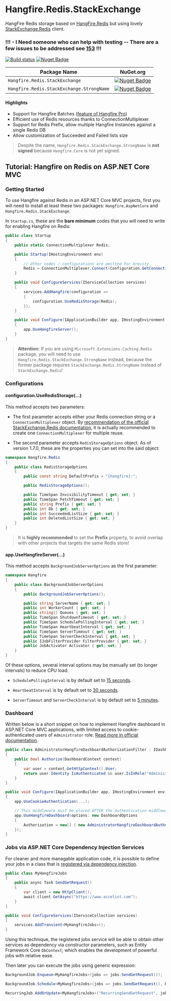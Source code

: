 # Hangfire.Redis.StackExchange

HangFire Redis storage based on [HangFire.Redis](https://github.com/HangfireIO/Hangfire.Redis/) but using lovely [StackExchange.Redis](https://github.com/StackExchange/StackExchange.Redis) client.

### !!! - I Need someone who can help with testing -- There are a few issues to be addressed see [153](https://github.com/marcoCasamento/Hangfire.Redis.StackExchange/issues/153) !!!

[![Build status](https://ci.appveyor.com/api/projects/status/mrg1hivw1fnrvw2o?svg=true)](https://ci.appveyor.com/project/marcoCasamento/hangfire-redis-stackexchange)
[![Nuget Badge](https://img.shields.io/nuget/dt/Hangfire.Redis.StackExchange)](https://www.nuget.org/packages/Hangfire.Redis.StackExchange/)

| Package Name                                  | NuGet.org                                                                                                                                                             |
|-----------------------------------------------|-----------------------------------------------------------------------------------------------------------------------------------------------------------------------|
| `Hangfire.Redis.StackExchange`                | [![Nuget Badge](https://img.shields.io/nuget/v/Hangfire.Redis.StackExchange.svg)](https://www.nuget.org/packages/Hangfire.Redis.StackExchange/)                       |
| `Hangfire.Redis.StackExchange.StrongName`     | [![Nuget Badge](https://img.shields.io/nuget/v/Hangfire.Redis.StackExchange.StrongName.svg)](https://www.nuget.org/packages/Hangfire.Redis.StackExchange.StrongName/) |

#### Highlights
- Support for Hangfire Batches ([feature of Hangfire Pro](http://hangfire.io/blog/2015/04/17/hangfire-pro-1.2.0-released.html))
- Efficient use of Redis resources thanks to ConnectionMultiplexer
- Support for Redis Prefix, allow multiple Hangfire Instances against a single Redis DB
- Allow customization of Succeeded and Failed lists size

> Despite the name, `Hangfire.Redis.StackExchange.StrongName` is **not signed** because `Hangfire.Core` is not yet signed.

## Tutorial: Hangfire on Redis on ASP.NET Core MVC

### Getting Started

To use Hangfire against Redis in an ASP.NET Core MVC projects, first you will need to install at least these two packages: `Hangfire.AspNetCore` and `Hangfire.Redis.StackExchange`.

In `Startup.cs`, these are the **bare minimum** codes that you will need to write for enabling Hangfire on Redis:

```cs
public class Startup
{
    public static ConnectionMultiplexer Redis;

    public Startup(IHostingEnvironment env)
    {
        // Other codes / configurations are omitted for brevity.
        Redis = ConnectionMultiplexer.Connect(Configuration.GetConnectionString("Redis"));
    }

    public void ConfigureServices(IServiceCollection services)
    {
        services.AddHangfire(configuration =>
        {
            configuration.UseRedisStorage(Redis);
        });
    }

    public void Configure(IApplicationBuilder app, IHostingEnvironment env, ILoggerFactory loggerFactory)
    {
        app.UseHangfireServer();
    }
}
```

> **Attention:** If you are using `Microsoft.Extensions.Caching.Redis` package, you will need to use `Hangfire.Redis.StackExchange.StrongName` instead, because the former package requires `StackExchange.Redis.StrongName` instead of `StackExchange.Redis`!

### Configurations

#### configuration.UseRedisStorage(...)

This method accepts two parameters:

- The first parameter accepts either your Redis connection string or a `ConnectionMultiplexer` object. By [recommendation of the official StackExchange.Redis documentation](https://stackexchange.github.io/StackExchange.Redis/Basics), it is actually recommended to create one `ConnectionMultiplexer` for multiple reuse.

- The second parameter accepts `RedisStorageOptions` object. As of version 1.7.0, these are the properties you can set into the said object:

```cs
namespace Hangfire.Redis
{
    public class RedisStorageOptions
    {
        public const string DefaultPrefix = "{hangfire}:";

        public RedisStorageOptions();

        public TimeSpan InvisibilityTimeout { get; set; }
        public TimeSpan FetchTimeout { get; set; }
        public string Prefix { get; set; }
        public int Db { get; set; }
        public int SucceededListSize { get; set; }
        public int DeletedListSize { get; set; }
    }
}
```

> It is **highly recommended** to set the **Prefix** property, to avoid overlap with other projects that targets the same Redis store!

#### app.UseHangfireServer(...)

This method accepts `BackgroundJobServerOptions` as the first parameter:

```cs
namespace Hangfire
{
    public class BackgroundJobServerOptions
    {
        public BackgroundJobServerOptions();

        public string ServerName { get; set; }
        public int WorkerCount { get; set; }
        public string[] Queues { get; set; }
        public TimeSpan ShutdownTimeout { get; set; }
        public TimeSpan SchedulePollingInterval { get; set; }
        public TimeSpan HeartbeatInterval { get; set; }
        public TimeSpan ServerTimeout { get; set; }
        public TimeSpan ServerCheckInterval { get; set; }
        public IJobFilterProvider FilterProvider { get; set; }
        public JobActivator Activator { get; set; }
    }
}
```

Of these options, several interval options may be manually set (to longer intervals) to reduce CPU load:

- `SchedulePollingInterval` is by default set to [15 seconds](http://docs.hangfire.io/en/latest/background-methods/calling-methods-with-delay.html).

- `HeartbeatInterval` is by default set to [30 seconds](https://github.com/HangfireIO/Hangfire/blob/master/src/Hangfire.Core/Server/ServerHeartbeat.cs). 

- `ServerTimeout` and `ServerCheckInterval` is by default set to [5 minutes](https://github.com/HangfireIO/Hangfire/blob/master/src/Hangfire.Core/Server/ServerWatchdog.cs).

### Dashboard

Written below is a short snippet on how to implement Hangfire dashboard in ASP.NET Core MVC applications, with limited access to cookie-authenticated users of `Administrator` role. [Read more in official documentation](http://docs.hangfire.io/en/latest/configuration/using-dashboard.html).

```cs
public class AdministratorHangfireDashboardAuthorizationFilter : IDashboardAuthorizationFilter
{
    public bool Authorize(DashboardContext context)
    {
        var user = context.GetHttpContext().User;
        return user.Identity.IsAuthenticated && user.IsInRole("Administrator");
    }
}
```

```cs
public void Configure(IApplicationBuilder app, IHostingEnvironment env, ILoggerFactory loggerFactory)
{
    app.UseCookieAuthentication(...);

    // This middleware must be placed AFTER the authentication middlewares!
    app.UseHangfireDashboard(options: new DashboardOptions
    {
        Authorization = new[] { new AdministratorHangfireDashboardAuthorizationFilter() }
    });
}
```

### Jobs via ASP.NET Core Dependency Injection Services

For cleaner and more managable application code, it is possible to define your jobs in a class that is [registered via dependency injection](https://docs.microsoft.com/en-us/aspnet/core/fundamentals/dependency-injection).

```cs
public class MyHangfireJobs
{
    public async Task SendGetRequest()
    {
        var client = new HttpClient();
        await client.GetAsync("https://www.accelist.com");
    }
}
```

```cs
public void ConfigureServices(IServiceCollection services)
{
    services.AddTransient<MyHangfireJobs>();
}
```

Using this technique, the registered jobs service will be able to obtain other services as dependency via constructor parameters, such as Entity Framework Core `DbContext`; which enables the development of powerful jobs with relative ease.

Then later you can execute the jobs using generic expression:

```cs
BackgroundJob.Enqueue<MyHangfireJobs>(jobs => jobs.SendGetRequest());

BackgroundJob.Schedule<MyHangfireJobs>(jobs => jobs.SendGetRequest(), DateTimeOffset.UtcNow.AddDays(1));

RecurringJob.AddOrUpdate<MyHangfireJobs>("RecurringSendGetRequest", jobs => jobs.SendGetRequest(), Cron.Hourly());
```
